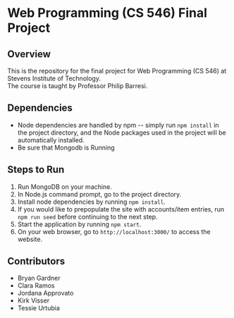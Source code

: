# Web Programming (CS 546) Final Project
## Overview
This is the repository for the final project for Web Programming (CS 546) at Stevens Institute of Technology.  
The course is taught by Professor Philip Barresi.

## Dependencies
* Node dependencies are handled by npm -- simply run `npm install` in the project directory, and the Node packages used in the project will be automatically installed.
* Be sure that Mongodb is Running

## Steps to Run
1. Run MongoDB on your machine.
2. In Node.js command prompt, go to the project directory.
3. Install node dependencies by running `npm install`.
4. If you would like to prepopulate the site with accounts/item entries, run `npm run seed` before continuing to the next step.
5. Start the application by running `npm start`.
6. On your web browser, go to `http://localhost:3000/` to access the website.

## Contributors
* Bryan Gardner
* Clara Ramos
* Jordana Approvato
* Kirk Visser
* Tessie Urtubia
